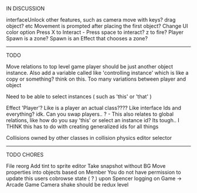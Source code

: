IN DISCUSSION

interfaceUnlock other features, such as camera move with keys? drag object? etc
Movement is prompted after placing the first object?
Change UI color option
Press X to Interact - Press space to interact? z to fire?
Player Spawn is a zone?
Spawn is an Effect that chooses a zone?

---
TODO

Move relations to top level game
  player should be just another object instance. Also add a variable called like 'controlling instance' which is like a copy or something? think on this. Too many variations between player and object

  Need to be able to select instances ( such as 'this' or 'that' )

  Effect 'Player'? Like is a player an actual class???? Like interface Ids and everything? idk. Can you swap players.. ? - This also relates to global relations, like how do you say 'this' or select an instance id? Its tough.. I THINK this has to do with creating generalized ids for all things

  Collisions owned by other classes in collision physics editor selector

---
TODO CHORES 

File reorg
Add tint to sprite editor
Take snapshot without BG
Move properties into objects based on Member
You do not have permission to update this users cobrowse state ( ? ) upon Spencer logging on 
Game -> Arcade Game
Camera shake should be redux level